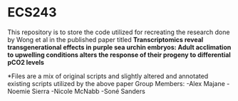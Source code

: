 # ECS243

This repository is to store the code utilized for recreating the research done by Wong et al in the published paper titled **Transcriptomics reveal transgenerational effects in purple sea urchin embryos: Adult acclimation to upwelling conditions alters the response of their progeny to differential pCO2 levels**

*Files are a mix of original scripts and slightly altered and annotated existing scripts utilized by the above paper
Group Members:
-Alex Majane
-Noemie Sierra
-Nicole McNabb
-Soné Sanders
